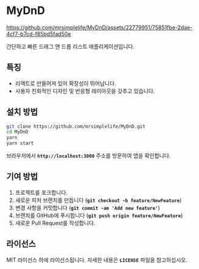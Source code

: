 # **MyDnD**

https://github.com/mrsimplelife/MyDnD/assets/22779951/75851fbe-2dae-4cf7-b7cd-f85bd5fad50e

간단하고 빠른 드래그 앤 드롭 리스트 애플리케이션입니다.

## **특징**

- 리액트로 만들어져 있어 확장성이 뛰어납니다.
- 사용자 친화적인 디자인 및 반응형 레이아웃을 갖추고 있습니다.

## **설치 방법**

```bash
git clone https://github.com/mrsimplelife/MyDnD.git
cd MyDnD
yarn
yarn start
```

브라우저에서 **`http://localhost:3000`** 주소를 방문하여 앱을 확인합니다.

## **기여 방법**

1. 프로젝트를 포크합니다.
2. 새로운 피처 브랜치를 만듭니다 (**`git checkout -b feature/NewFeature`**)
3. 변경 사항을 커밋합니다 (**`git commit -am 'Add new feature'`**)
4. 브랜치를 GitHub에 푸시합니다 (**`git push origin feature/NewFeature`**)
5. 새로운 Pull Request를 작성합니다.

## **라이선스**

MIT 라이선스 하에 라이선스됩니다. 자세한 내용은 **`LICENSE`** 파일을 참고하십시오.

